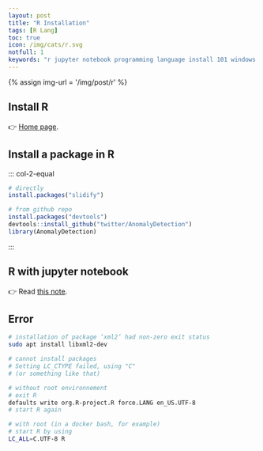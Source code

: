 ```yaml
---
layout: post
title: "R Installation"
tags: [R Lang]
toc: true
icon: /img/cats/r.svg
notfull: 1
keywords: "r jupyter notebook programming language install 101 windows linux ubuntu extension package lib library requirement LC_ALL utf8 UTF-8"
---
```


{% assign img-url = '/img/post/r' %}

## Install R

👉 [Home page](https://cran.r-project.org/).

## Install a package in R

::: col-2-equal
``` r
# directly
install.packages("slidify")
```

``` r
# from github repo
install.packages("devtools")
devtools::install_github("twitter/AnomalyDetection")
library(AnomalyDetection)
```
:::

## R with jupyter notebook

👉 Read [this note](/jupyter-notebook#r-with-jupyter-notebook).

## Error

``` bash
# installation of package ‘xml2’ had non-zero exit status
sudo apt install libxml2-dev
```

``` bash
# cannot install packages
# Setting LC_CTYPE failed, using "C"
# (or something like that)

# without root environnement
# exit R
defaults write org.R-project.R force.LANG en_US.UTF-8
# start R again

# with root (in a docker bash, for example)
# start R by using
LC_ALL=C.UTF-8 R
```